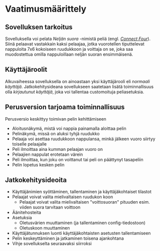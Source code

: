 # Vaatimusmäärittely

## Sovelluksen tarkoitus
Sovelluksella voi pelata *Neljän suora* -nimistä peliä (engl. [*Connect Four*](https://en.wikipedia.org/wiki/Connect_Four)). Siinä pelaavat vastakkain kaksi pelaajaa, jotka vuorotellen tiputtelevat nappuloita 7x6 kokoiseen ruudukkoon ja voittaja on se, joka saa muodostettua omilla nappuloillaan neljän suoran ensimmäisenä.

## Käyttäjäroolit
Alkuvaiheessa sovelluksella on ainoastaan yksi käyttäjärooli eli *normaali käyttäjä*. Jatkokehitysideana sovellukseen saatetaan lisätä toiminnallisuus olla *kirjautunut käyttäjä*, joka voi tallentaa customoituja peliasetuksia.

## Perusversion tarjoama toiminnallisuus
Perusversio keskittyy toimivan pelin kehittämiseen
- Aloitusnäkymä, mistä voi nappia painamalla aloittaa pelin
- Pelinäkymä, missä on aluksi tyhjä ruudukko
- Pelaaja voi asettaa ruudukkoon nappulansa, minkä jälkeen vuoro siirtyy toiselle pelaajalle
- Peli ilmoittaa aina kumman pelaajan vuoro on
- Pelaajien nappulat erotetaan värein
- Peli ilmoittaa, kun joku on voittanut tai peli on päättynyt tasapeliin
- Pelin lopetus kesken pelin

## Jatkokehitysideoita
- Käyttäjänimien syöttäminen, tallentaminen ja käyttäjäkohtaiset tilastot
- Pelaajat voivat valita mielivaltaisen ruudukon koon
  - Pelaajat voivat valita mielivaltaisen "voittosuoran" pituuden esim. viiden suora tarvitaan voittoon
- Äänitehosteita
- Asetuksia
  - Oletusvärien muuttaminen (ja tallentaminen config-tiedostoon)
  - Oletuskoon muuttaminen
- Käyttäjätunnuksen luonti käyttäjäkohtaisten asetusten tallentamiseen
- Pelin keskeyttäminen ja jatkaminen toisena ajankohtana
- Vihje sovellukselta seuraavaksi siirroksi
